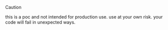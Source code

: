> [!CAUTION] 
> this is a poc and not intended for production use. use at your own risk. your code will fail in unexpected ways.
